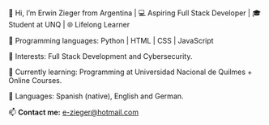 👋 Hi, I’m Erwin Zieger from Argentina |
💻 Aspiring Full Stack Developer | 🎓 Student at UNQ | 🌐 Lifelong Learner

📗 Programming languages: Python | HTML | CSS | JavaScript

👀 Interests: Full Stack Development and Cybersecurity.

🌱 Currently learning: Programming at Universidad Nacional de Quilmes + Online Courses.

💬 Languages: Spanish (native), English and German.

📫 **Contact me:**
e-zieger@hotmail.com
